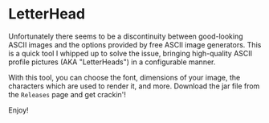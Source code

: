 # LetterHead
Unfortunately there seems to be a discontinuity between good-looking ASCII
images and the options provided by free ASCII image generators. This is a quick 
tool I whipped up to solve the issue, bringing high-quality ASCII profile
pictures (AKA "LetterHeads") in a configurable manner. 

With this tool, you can choose the font, dimensions of your image, the 
characters which are used to render it, and more. Download the jar file from
the `Releases` page and get crackin'!

Enjoy!
